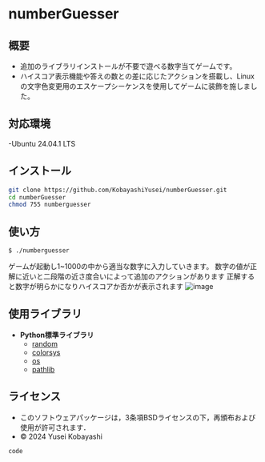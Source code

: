 # numberGuesser
概要
-----------------------
- 追加のライブラリインストールが不要で遊べる数字当てゲームです。
- ハイスコア表示機能や答えの数との差に応じたアクションを搭載し、Linuxの文字色変更用のエスケープシーケンスを使用してゲームに装飾を施しました。

対応環境
-----------------------
-Ubuntu 24.04.1 LTS

インストール
-----------------------
```bash
git clone https://github.com/KobayashiYusei/numberGuesser.git
cd numberGuesser
chmod 755 numberguesser
```

使い方
----------------------
```
$ ./numberguesser
```
ゲームが起動し1~1000の中から適当な数字に入力していきます。
数字の値が正解に近いと二段階の近さ度合いによって追加のアクションがあります
正解すると数字が明らかになりハイスコアか否かが表示されます
![image](https://github.com/user-attachments/assets/76d676b7-8ce1-4cdf-8bed-5f282d538db8)

使用ライブラリ
-----------------------
- **Python標準ライブラリ**
    - [random](https://github.com/python/cpython/blob/3.9/Lib/random.py) 
    - [colorsys](https://github.com/python/cpython/blob/main/Lib/colorsys.py)
    - [os](https://github.com/python/cpython/blob/main/Lib/os.py)
    - [pathlib](https://github.com/python/cpython/tree/3.13/Lib/pathlib/)

ライセンス
---------------------
- このソフトウェアパッケージは，3条項BSDライセンスの下，再頒布および使用が許可されます．
- © 2024 Yusei Kobayashi
```
code
```